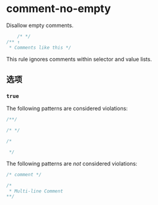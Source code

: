 # comment-no-empty

Disallow empty comments.

```css
    /* */
/** ↑
 * Comments like this */
```

This rule ignores comments within selector and value lists.

## 选项

### `true`

The following patterns are considered violations:

```css
/**/
```

```css
/* */
```

```css
/*

 */
```

The following patterns are *not* considered violations:

```css
/* comment */
```

```css
/*
 * Multi-line Comment
**/
```
